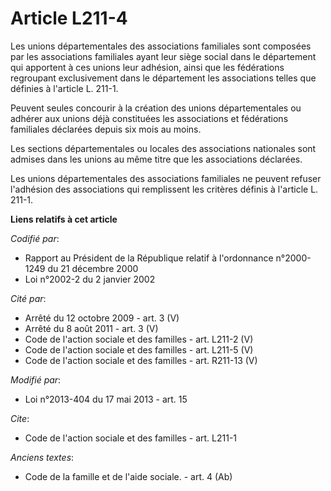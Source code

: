 # Article L211-4

Les unions départementales des associations familiales sont composées par les associations familiales ayant leur siège social
dans le département qui apportent à ces unions leur adhésion, ainsi que les fédérations regroupant exclusivement dans le
département les associations telles que définies à l'article L. 211-1. 

Peuvent seules concourir à la création des unions départementales ou adhérer aux unions déjà constituées les associations et
fédérations familiales déclarées depuis six mois au moins. 

Les sections départementales ou locales des associations nationales sont admises dans les unions au même titre que les
associations déclarées. 

Les unions départementales des associations familiales ne peuvent refuser l'adhésion des associations qui remplissent les
critères définis à l'article L. 211-1.

**Liens relatifs à cet article**

_Codifié par_:

  - Rapport au Président de la République relatif à l'ordonnance n°2000-1249 du 21 décembre 2000
  - Loi n°2002-2 du 2 janvier 2002

_Cité par_:

  - Arrêté du 12 octobre 2009 - art. 3 (V)
  - Arrêté du 8 août 2011 - art. 3 (V)
  - Code de l'action sociale et des familles - art. L211-2 (V)
  - Code de l'action sociale et des familles - art. L211-5 (V)
  - Code de l'action sociale et des familles - art. R211-13 (V)

_Modifié par_:

  - Loi n°2013-404 du 17 mai 2013 - art. 15

_Cite_:

  - Code de l'action sociale et des familles - art. L211-1

_Anciens textes_:

  - Code de la famille et de l'aide sociale. - art. 4 (Ab)
